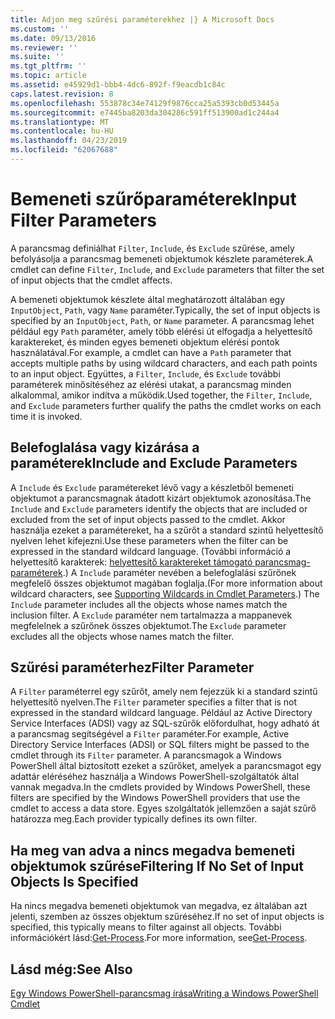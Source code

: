 ```yaml
---
title: Adjon meg szűrési paraméterekhez |} A Microsoft Docs
ms.custom: ''
ms.date: 09/13/2016
ms.reviewer: ''
ms.suite: ''
ms.tgt_pltfrm: ''
ms.topic: article
ms.assetid: e45929d1-bbb4-4dc6-892f-f9eacdb1c84c
caps.latest.revision: 8
ms.openlocfilehash: 553878c34e74129f9876cca25a5393cb0d53445a
ms.sourcegitcommit: e7445ba8203da304286c591ff513900ad1c244a4
ms.translationtype: MT
ms.contentlocale: hu-HU
ms.lasthandoff: 04/23/2019
ms.locfileid: "62067688"
---
```

# <a name="input-filter-parameters"></a><span data-ttu-id="9adf1-102">Bemeneti szűrőparaméterek</span><span class="sxs-lookup"><span data-stu-id="9adf1-102">Input Filter Parameters</span></span>

<span data-ttu-id="9adf1-103">A parancsmag definiálhat `Filter`, `Include`, és `Exclude` szűrése, amely befolyásolja a parancsmag bemeneti objektumok készlete paraméterek.</span><span class="sxs-lookup"><span data-stu-id="9adf1-103">A cmdlet can define `Filter`, `Include`, and `Exclude` parameters that filter the set of input objects that the cmdlet affects.</span></span>

<span data-ttu-id="9adf1-104">A bemeneti objektumok készlete által meghatározott általában egy `InputObject`, `Path`, vagy `Name` paraméter.</span><span class="sxs-lookup"><span data-stu-id="9adf1-104">Typically, the set of input objects is specified by an `InputObject`, `Path`, or `Name` parameter.</span></span> <span data-ttu-id="9adf1-105">A parancsmag lehet például egy `Path` paraméter, amely több elérési út elfogadja a helyettesítő karaktereket, és minden egyes bemeneti objektum elérési pontok használatával.</span><span class="sxs-lookup"><span data-stu-id="9adf1-105">For example, a cmdlet can have a `Path` parameter that accepts multiple paths by using wildcard characters, and each path points to an input object.</span></span> <span data-ttu-id="9adf1-106">Együttes, a `Filter`, `Include`, és `Exclude` további paraméterek minősítéséhez az elérési utakat, a parancsmag minden alkalommal, amikor indítva a működik.</span><span class="sxs-lookup"><span data-stu-id="9adf1-106">Used together, the `Filter`, `Include`, and `Exclude` parameters further qualify the paths the cmdlet works on each time it is invoked.</span></span>

## <a name="include-and-exclude-parameters"></a><span data-ttu-id="9adf1-107">Belefoglalása vagy kizárása a paraméterek</span><span class="sxs-lookup"><span data-stu-id="9adf1-107">Include and Exclude Parameters</span></span>

<span data-ttu-id="9adf1-108">A `Include` és `Exclude` paramétereket lévő vagy a készletből bemeneti objektumot a parancsmagnak átadott kizárt objektumok azonosítása.</span><span class="sxs-lookup"><span data-stu-id="9adf1-108">The `Include` and `Exclude` parameters identify the objects that are included or excluded from the set of input objects passed to the cmdlet.</span></span> <span data-ttu-id="9adf1-109">Akkor használja ezeket a paramétereket, ha a szűrőt a standard szintű helyettesítő nyelven lehet kifejezni.</span><span class="sxs-lookup"><span data-stu-id="9adf1-109">Use these parameters when the filter can be expressed in the standard wildcard language.</span></span> <span data-ttu-id="9adf1-110">(További információ a helyettesítő karakterek: [helyettesítő karaktereket támogató parancsmag-paraméterek](./supporting-wildcard-characters-in-cmdlet-parameters.md).) A `Include` paraméter nevében a belefoglalási szűrőnek megfelelő összes objektumot magában foglalja.</span><span class="sxs-lookup"><span data-stu-id="9adf1-110">(For more information about wildcard characters, see [Supporting Wildcards in Cmdlet Parameters](./supporting-wildcard-characters-in-cmdlet-parameters.md).) The `Include` parameter includes all the objects whose names match the inclusion filter.</span></span> <span data-ttu-id="9adf1-111">A `Exclude` paraméter nem tartalmazza a mappanevek megfelelnek a szűrőnek összes objektumot.</span><span class="sxs-lookup"><span data-stu-id="9adf1-111">The `Exclude` parameter excludes all the objects whose names match the filter.</span></span>

## <a name="filter-parameter"></a><span data-ttu-id="9adf1-112">Szűrési paraméterhez</span><span class="sxs-lookup"><span data-stu-id="9adf1-112">Filter Parameter</span></span>

<span data-ttu-id="9adf1-113">A `Filter` paraméterrel egy szűrőt, amely nem fejezzük ki a standard szintű helyettesítő nyelven.</span><span class="sxs-lookup"><span data-stu-id="9adf1-113">The `Filter` parameter specifies a filter that is not expressed in the standard wildcard language.</span></span> <span data-ttu-id="9adf1-114">Például az Active Directory Service Interfaces (ADSI) vagy az SQL-szűrők előfordulhat, hogy adható át a parancsmag segítségével a `Filter` paraméter.</span><span class="sxs-lookup"><span data-stu-id="9adf1-114">For example, Active Directory Service Interfaces (ADSI) or SQL filters might be passed to the cmdlet through its `Filter` parameter.</span></span> <span data-ttu-id="9adf1-115">A parancsmagok a Windows PowerShell által biztosított ezeket a szűrőket, amelyek a parancsmagot egy adattár eléréséhez használja a Windows PowerShell-szolgáltatók által vannak megadva.</span><span class="sxs-lookup"><span data-stu-id="9adf1-115">In the cmdlets provided by Windows PowerShell, these filters are specified by the Windows PowerShell providers that use the cmdlet to access a data store.</span></span> <span data-ttu-id="9adf1-116">Egyes szolgáltatók jellemzően a saját szűrő határozza meg.</span><span class="sxs-lookup"><span data-stu-id="9adf1-116">Each provider typically defines its own filter.</span></span>

## <a name="filtering-if-no-set-of-input-objects-is-specified"></a><span data-ttu-id="9adf1-117">Ha meg van adva a nincs megadva bemeneti objektumok szűrése</span><span class="sxs-lookup"><span data-stu-id="9adf1-117">Filtering If No Set of Input Objects Is Specified</span></span>

<span data-ttu-id="9adf1-118">Ha nincs megadva bemeneti objektumok van megadva, ez általában azt jelenti, szemben az összes objektum szűréséhez.</span><span class="sxs-lookup"><span data-stu-id="9adf1-118">If no set of input objects is specified, this typically means to filter against all objects.</span></span> <span data-ttu-id="9adf1-119">További információkért lásd:[Get-Process](/powershell/module/Microsoft.PowerShell.Management/Get-Process).</span><span class="sxs-lookup"><span data-stu-id="9adf1-119">For more information, see[Get-Process](/powershell/module/Microsoft.PowerShell.Management/Get-Process).</span></span>

## <a name="see-also"></a><span data-ttu-id="9adf1-120">Lásd még:</span><span class="sxs-lookup"><span data-stu-id="9adf1-120">See Also</span></span>

[<span data-ttu-id="9adf1-121">Egy Windows PowerShell-parancsmag írása</span><span class="sxs-lookup"><span data-stu-id="9adf1-121">Writing a Windows PowerShell Cmdlet</span></span>](./writing-a-windows-powershell-cmdlet.md)